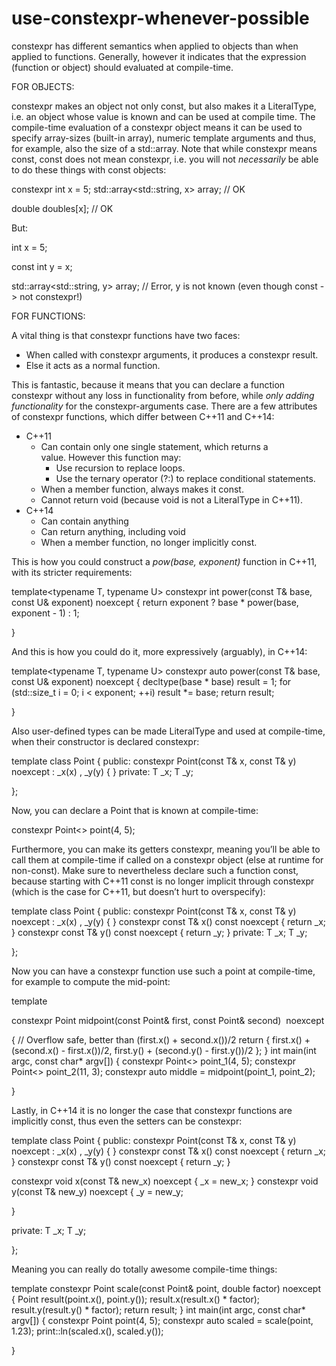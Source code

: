 # use-constexpr-whenever-possible

constexpr has different semantics when applied to objects than when
applied to functions. Generally, however it indicates that the
expression (function or object) should evaluated at compile-time.

FOR OBJECTS:

constexpr makes an object not only const, but also makes it a
LiteralType, i.e. an object whose value is known and can be used at
compile time. The compile-time evaluation of a constexpr object means it
can be used to specify array-sizes (built-in array), numeric template
arguments and thus, for example, also the size of a std::array. Note
that while constexpr means const, const does not mean constexpr, i.e.
you will not _necessarily_ be able to do these things with const
objects:

constexpr int x = 5;
 std::array<std::string, x> array; // OK

double doubles[x]; // OK

But:

int x = 5;

const int y = x;

std::array<std::string, y> array; // Error, y is not known (even though
const -> not constexpr!)

FOR FUNCTIONS:

A vital thing is that constexpr functions have two faces:

-   When called with constexpr arguments, it produces a
    constexpr result.
-   Else it acts as a normal function.

This is fantastic, because it means that you can declare a function
constexpr without any loss in functionality from before, while _only
adding functionality_ for the constexpr-arguments case. There are a few
attributes of constexpr functions, which differ between C++11 and C++14:

-   C++11
    -   Can contain only one single statement, which returns a
        value. However this function may:
        -   Use recursion to replace loops.
        -   Use the ternary operator (?:) to replace
            conditional statements.
    -   When a member function, always makes it const.
    -   Cannot return void (because void is not a LiteralType in C++11).
-   C++14
    -   Can contain anything
    -   Can return anything, including void
    -   When a member function, no longer implicitly const.

This is how you could construct a _pow(base, exponent)_ function in
C++11, with its stricter requirements:

template<typename T, typename U>
constexpr int power(const T& base, const U& exponent) noexcept
 {
return exponent ? base * power(base, exponent - 1) : 1;

}

And this is how you could do it, more expressively (arguably), in C++14:

template<typename T, typename U>
constexpr auto power(const T& base, const U& exponent) noexcept
 {
decltype(base * base) result = 1;
for (std::size_t i = 0; i < exponent; ++i) result *= base;
return result;

}

Also user-defined types can be made LiteralType and used at
compile-time, when their constructor is declared constexpr:

template<typename T = std::size_t>
class Point
 {
public:
constexpr Point(const T& x, const T& y) noexcept
 : _x(x)
 , _y(y)
 { }
private:
 T _x;
 T _y;

};

Now, you can declare a Point that is known at compile-time:

constexpr Point<> point(4, 5);

Furthermore, you can make its getters constexpr, meaning you’ll be able
to call them at compile-time if called on a constexpr object (else at
runtime for non-const). Make sure to nevertheless declare such a
function const, because starting with C++11 const is no longer implicit
through constexpr (which is the case for C++11, but doesn’t hurt to
overspecify):

template<typename T = std::size_t>
class Point
 {
public:
constexpr Point(const T& x, const T& y) noexcept
 : _x(x)
 , _y(y)
 { }
constexpr const T& x() const noexcept
 {
return _x;
 }
constexpr const T& y() const noexcept
 {
return _y;
 }
private:
 T _x;
 T _y;

}; 

Now you can have a constexpr function use such a point at compile-time,
for example to compute the mid-point:

template<typename T = std::size_t>

constexpr Point<T> midpoint(const Point<T>& first, const Point<T>&
second)  noexcept

{
// Overflow safe, better than (first.x() + second.x())/2
return {
 first.x() + (second.x() - first.x())/2,
 first.y() + (second.y() - first.y())/2
 };
 }
int main(int argc, const char* argv[])
 {
constexpr Point<> point_1(4, 5);
constexpr Point<> point_2(11, 3);
constexpr auto middle = midpoint(point_1, point_2);

}

Lastly, in C++14 it is no longer the case that constexpr functions are
implicitly const, thus even the setters can be constexpr:

template<typename T = std::size_t>
class Point
 {
public:
constexpr Point(const T& x, const T& y) noexcept
 : _x(x)
 , _y(y)
 { }
constexpr const T& x() const noexcept
 {
return _x;
 }
constexpr const T& y() const noexcept
 {
return _y;
 }

constexpr void x(const T& new_x) noexcept
 {
 _x = new_x;
 }
constexpr void y(const T& new_y) noexcept
 {
 _y = new_y;

}

private:
 T _x;
 T _y;

};

Meaning you can really do totally awesome compile-time things:

template<typename T = std::size_t>
constexpr Point<T> scale(const Point<T>& point, double factor) noexcept
 {
Point<T> result(point.x(), point.y());
 result.x(result.x() * factor);
 result.y(result.y() * factor);
return result;
 }
int main(int argc, const char* argv[])
 {
constexpr Point<double> point(4, 5);
constexpr auto scaled = scale(point, 1.23);
print::ln(scaled.x(), scaled.y());

}
